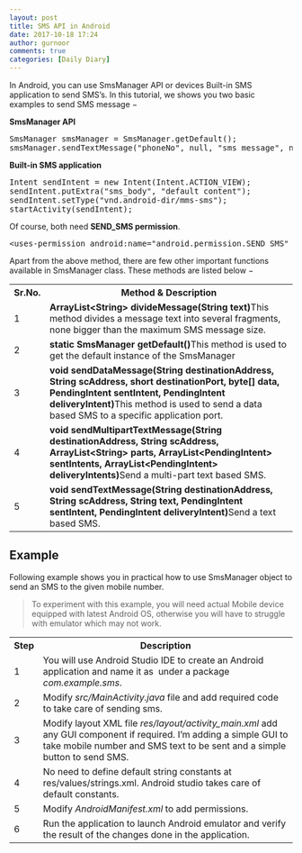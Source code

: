 ```yaml
---
layout: post
title: SMS API in Android
date: 2017-10-18 17:24
author: gurnoor
comments: true
categories: [Daily Diary]
---
```

In Android, you can use SmsManager API or devices Built-in SMS application to send SMS’s. In this tutorial, we shows you two basic examples to send SMS message −

<b>SmsManager API</b>
<pre class="result notranslate">SmsManager smsManager = SmsManager.getDefault();
smsManager.sendTextMessage("phoneNo", null, "sms message", null, null);
</pre>
<b>Built-in SMS application</b>
<pre class="result notranslate">Intent sendIntent = new Intent(Intent.ACTION_VIEW);
sendIntent.putExtra("sms_body", "default content"); 
sendIntent.setType("vnd.android-dir/mms-sms");
startActivity(sendIntent);
</pre>
Of course, both need <b>SEND_SMS permission</b>.
<pre class="result notranslate">&lt;uses-permission android:name="android.permission.SEND_SMS" /&gt;
</pre>
Apart from the above method, there are few other important functions available in SmsManager class. These methods are listed below −
<table class="table table-bordered">
<tbody>
<tr>
<th>Sr.No.</th>
<th>Method &amp; Description</th>
</tr>
<tr>
<td>1</td>
<td><b>ArrayList&lt;String&gt; divideMessage(String text)</b>This method divides a message text into several fragments, none bigger than the maximum SMS message size.</td>
</tr>
<tr>
<td>2</td>
<td><b>static SmsManager getDefault()</b>This method is used to get the default instance of the SmsManager</td>
</tr>
<tr>
<td>3</td>
<td><b>void sendDataMessage(String destinationAddress, String scAddress, short destinationPort, byte[] data, PendingIntent sentIntent, PendingIntent deliveryIntent)</b>This method is used to send a data based SMS to a specific application port.</td>
</tr>
<tr>
<td>4</td>
<td><b>void sendMultipartTextMessage(String destinationAddress, String scAddress, ArrayList&lt;String&gt; parts, ArrayList&lt;PendingIntent&gt; sentIntents, ArrayList&lt;PendingIntent&gt; deliveryIntents)</b>Send a multi-part text based SMS.</td>
</tr>
<tr>
<td>5</td>
<td><b>void sendTextMessage(String destinationAddress, String scAddress, String text, PendingIntent sentIntent, PendingIntent deliveryIntent)</b>Send a text based SMS.</td>
</tr>
</tbody>
</table>
<h2>Example</h2>
Following example shows you in practical how to use SmsManager object to send an SMS to the given mobile number.
<blockquote>To experiment with this example, you will need actual Mobile device equipped with latest Android OS, otherwise you will have to struggle with emulator which may not work.</blockquote>
<table class="table table-bordered">
<tbody>
<tr>
<th class="fivepct">Step</th>
<th>Description</th>
</tr>
<tr>
<td>1</td>
<td>You will use Android Studio IDE to create an Android application and name it as  under a package <i>com.example.sms</i>.</td>
</tr>
<tr>
<td>2</td>
<td>Modify <i>src/MainActivity.java</i> file and add required code to take care of sending sms.</td>
</tr>
<tr>
<td>3</td>
<td>Modify layout XML file <i>res/layout/activity_main.xml</i> add any GUI component if required. I’m adding a simple GUI to take mobile number and SMS text to be sent and a simple button to send SMS.</td>
</tr>
<tr>
<td>4</td>
<td>No need to define default string constants at res/values/strings.xml. Android studio takes care of default constants.</td>
</tr>
<tr>
<td>5</td>
<td>Modify <i>AndroidManifest.xml</i> to add permissions.</td>
</tr>
<tr>
<td>6</td>
<td>Run the application to launch Android emulator and verify the result of the changes done in the application.</td>
</tr>
</tbody>
</table>
